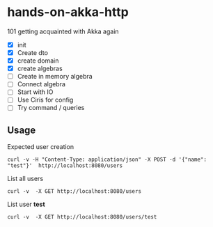 # hands-on-akka-http

101 getting acquainted with Akka again

- [X] init
- [X] Create dto
- [X] create domain
- [X] create algebras
- [ ] Create in memory algebra
- [ ] Connect algebra
- [ ] Start with IO
- [ ] Use Ciris for config
- [ ] Try command / queries

## Usage 

Expected user creation
```$bash
curl -v -H "Content-Type: application/json" -X POST -d '{"name": "test"}'  http://localhost:8080/users
```

List all users
```$bash
curl -v  -X GET http://localhost:8080/users
```

List user __test__
```$bash
curl -v  -X GET http://localhost:8080/users/test
```
